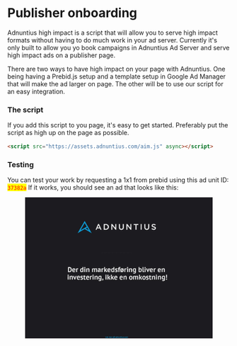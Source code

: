 # Publisher onboarding

Adnuntius high impact is a script that will allow you to serve high impact formats without having to do much work in your ad server. Currently it's only built to allow you yo book campaigns in Adnuntius Ad Server and serve high impact ads on a publisher page.

There are two ways to have high impact on your page with Adnuntius. One being having a Prebid.js setup and a template setup in Google Ad Manager that will make the ad larger on page. The other will be to use our script for an easy integration.

### The script

If you add this script to you page, it's easy to get started. Preferably put the script as high up on the page as possible.&#x20;

```html
<script src="https://assets.adnuntius.com/aim.js" async></script>
```

### Testing

You can test your work by requesting a 1x1 from prebid using this ad unit ID: <mark style="color:red;">`37382a`</mark> If it works, you should see an ad that looks like this:

<figure><img src="../.gitbook/assets/image (61).png" alt=""><figcaption></figcaption></figure>
